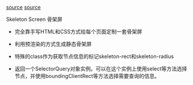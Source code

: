 [source](https://segmentfault.com/a/1190000015876164)
[source](https://juejin.im/post/5c22eed46fb9a049d05dc612)

Skeleton Screen  骨架屏

- 完全靠手写HTML和CSS方式给每个页面定制一套骨架屏
- 利用预渲染的方式生成静态骨架屏

- 特殊的class作为获取节点信息的标记skeleton-rect和skeleton-radius

- 返回一个SelectorQuery对象实例。可以在这个实例上使用select等方法选择节点，并使用boundingClientRect等方法选择需要查询的信息。